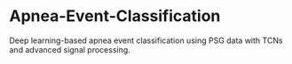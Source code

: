# Apnea-Event-Classification
Deep learning-based apnea event classification using PSG data with TCNs and advanced signal processing.
